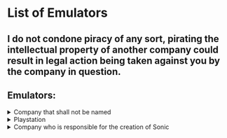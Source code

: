 # List of Emulators

## I do not condone piracy of any sort, pirating the intellectual property of another company could result in legal action being taken against you by the company in question.

## Emulators:
<details>
 
<summary>Company that shall not be named</summary>

- [3DS](https://github.com/Emulation-Resources/Emulation/blob/main/Company%20that%20shall%20not%20be%20named/3DS.md)
- [GB/GBC](https://github.com/Emulation-Resources/Emulation/blob/main/Company%20that%20shall%20not%20be%20named/GB%20%2B%20GBC.md)
- [GBA](https://github.com/Emulation-Resources/Emulation/blob/main/Company%20that%20shall%20not%20be%20named/GBA.md)
- [Gamecube](https://github.com/Emulation-Resources/Emulation/blob/main/Company%20that%20shall%20not%20be%20named/Gamecube.md)
- [N64](https://github.com/Emulation-Resources/Emulation/blob/main/Company%20that%20shall%20not%20be%20named/N64.md)
- [NDS](https://github.com/Emulation-Resources/Emulation/blob/main/Company%20that%20shall%20not%20be%20named/NDS.md)
- [NS](https://github.com/Emulation-Resources/Emulation/blob/main/Company%20that%20shall%20not%20be%20named/NS.md)
- [Wii U](https://github.com/Emulation-Resources/Emulation/blob/main/Company%20that%20shall%20not%20be%20named/Wii%20U.md)
- [Wii](https://github.com/Emulation-Resources/Emulation/blob/main/Company%20that%20shall%20not%20be%20named/Wii.md)
  
 </details>

<details>
 
<summary>Playstation</summary>

- [PS1](https://github.com/Emulation-Resources/Emulation/blob/main/Playstation/PS1.md)
- [PS2](https://github.com/Emulation-Resources/Emulation/blob/main/Playstation/PS2.md)
- [PS3](https://github.com/Emulation-Resources/Emulation/blob/main/Playstation/PS3.md)
- [PS4](https://github.com/Emulation-Resources/Emulation/blob/main/Playstation/PS4.md)
- [PSP](https://github.com/Emulation-Resources/Emulation/blob/main/Playstation/PSP.md)
- [PSVITA](https://github.com/Emulation-Resources/Emulation/blob/main/Playstation/PSVITA.md)
  
 </details>

<details>
 
<summary>Company who is responsible for the creation of Sonic</summary>

- [Dreamcast](https://github.com/Emulation-Resources/Emulation/blob/main/Company%20who%20is%20responsible%20for%20the%20creation%20of%20Sonic/Dreamcast.md)
- [Naomi](https://github.com/Emulation-Resources/Emulation/blob/main/Company%20who%20is%20responsible%20for%20the%20creation%20of%20Sonic/Naomi.md)
  
 </details>

